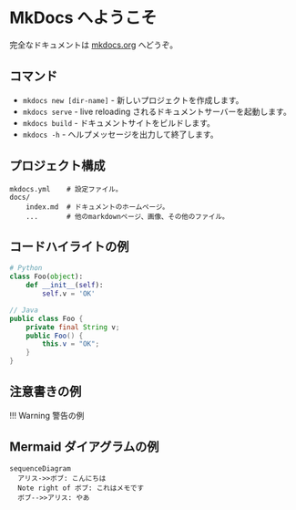 # MkDocs へようこそ

完全なドキュメントは [mkdocs.org](https://www.mkdocs.org) へどうぞ。

## コマンド

* `mkdocs new [dir-name]` - 新しいプロジェクトを作成します。
* `mkdocs serve` - live reloading されるドキュメントサーバーを起動します。
* `mkdocs build` - ドキュメントサイトをビルドします。
* `mkdocs -h` - ヘルプメッセージを出力して終了します。

## プロジェクト構成

    mkdocs.yml    # 設定ファイル。
    docs/
        index.md  # ドキュメントのホームページ。
        ...       # 他のmarkdownページ、画像、その他のファイル。

## コードハイライトの例

```python title="foo.py" linenums="1"
# Python
class Foo(object):
    def __init__(self):
        self.v = 'OK'
```

```java title="Foo.java" linenums="1"
// Java
public class Foo {
    private final String v;
    public Foo() {
        this.v = "OK";
    }
}
```

## 注意書きの例

!!! Warning
    警告の例

## Mermaid ダイアグラムの例

```mermaid
sequenceDiagram
  アリス->>ボブ: こんにちは
  Note right of ボブ: これはメモです
  ボブ-->>アリス: やあ
```
